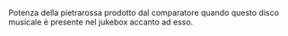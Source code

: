 Potenza della pietrarossa prodotto dal comparatore quando questo disco musicale è presente nel jukebox accanto ad esso.
